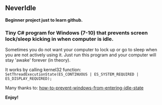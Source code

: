 ## NeverIdle

**Beginner project just to learn github.**

### Tiny C# program for Windows (7-10) that prevents screen lock/sleep kicking in when computer is idle.

Sometimes you do not want your computer to lock up or go to sleep when you are not actively
using it. Just run this program and your computer will stay 'awake' forever (in theory).

It works by calling kernel32 function:
`SetThreadExecutionState(ES_CONTINUOUS | ES_SYSTEM_REQUIRED | ES_DISPLAY_REQUIRED);`

Many thanks to: [how-to-prevent-windows-from-entering-idle-state](http://stackoverflow.com/questions/6302185/how-to-prevent-windows-from-entering-idle-state)

**Enjoy!**






